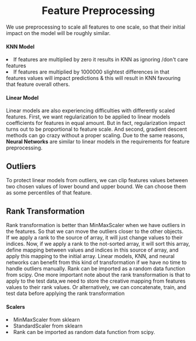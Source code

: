 <h1 align = "center"> Feature Preprocessing </h1>
We use preprocessing to scale all features to one scale, so that their initial impact on the model will be roughly similar. 
<h4> KNN Model </h4>
<li> If features are multiplied by zero it results in KNN as ignoring /don't care features </li>
<li> If features are multiplied by 1000000 slightest differences in that features values will impact predictions & this will result in KNN favouring that feature overall others.</li>
<h4>Linear Model</h4>
<p>  Linear models are also experiencing difficulties with differently scaled features.  First, we want regularization to be applied to linear models coefficients for features in equal amount. But in fact, regularization impact turns out to be proportional to feature scale. And second, gradient descent methods can go crazy without a proper scaling. Due to the same reasons, <b>Neural Networks</b> are similar to linear models in the requirements for feature preprocessing.</p>

<b><h2>Outliers</h2></b>
To protect linear models from outliers, we can clip features values between two chosen values of lower bound and upper bound. We can choose them as some percentiles of that feature.

<b><h2>Rank Transformation</h2></b>

Rank transformation is better than MinMaxScaler when we have outliers in the features. So that we can move the outliers closer to the other objects.<br>
If we apply a rank to the source of array, it will just change values to their indices. Now, if we apply a rank to the not-sorted array, it will sort this array, define mapping between values and indices in this source of array, and apply this mapping to the initial array. Linear models, KNN, and neural networks can benefit from this kind of transformation if we have no time to handle outliers manually. Rank can be imported as a random data function from scipy. One more important note about the rank transformation is that to apply to the test data,we need to store the creative mapping from features values to their rank values. Or alternatively, we can concatenate, train, and test data before applying the rank transformation
<h4>Scalers</h4>
<li>MinMaxScaler from sklearn</li>
<li>StandardScaler from sklearn</li>
<li> Rank can be imported as random data function from scipy.</li>
